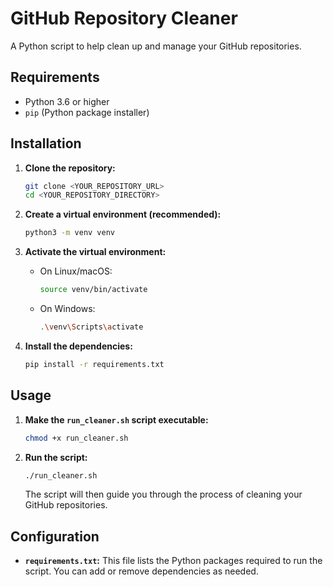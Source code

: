 # GitHub Repository Cleaner

A Python script to help clean up and manage your GitHub repositories.

## Requirements

*   Python 3.6 or higher
*   `pip` (Python package installer)

## Installation

1.  **Clone the repository:**

    ```bash
    git clone <YOUR_REPOSITORY_URL>
    cd <YOUR_REPOSITORY_DIRECTORY>
    ```

2.  **Create a virtual environment (recommended):**

    ```bash
    python3 -m venv venv
    ```

3.  **Activate the virtual environment:**

    *   On Linux/macOS:

        ```bash
        source venv/bin/activate
        ```

    *   On Windows:

        ```bash
        .\venv\Scripts\activate
        ```

4.  **Install the dependencies:**

    ```bash
    pip install -r requirements.txt
    ```

## Usage

1.  **Make the `run_cleaner.sh` script executable:**

    ```bash
    chmod +x run_cleaner.sh
    ```

2.  **Run the script:**

    ```bash
    ./run_cleaner.sh
    ```

    The script will then guide you through the process of cleaning your GitHub repositories.

## Configuration

*   **`requirements.txt`:**  This file lists the Python packages required to run the script.  You can add or remove dependencies as needed.
